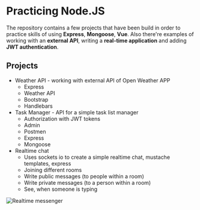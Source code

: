 # Practicing Node.JS

The repository contains a few projects that have been build in order to practice skills of using **Express**, **Mongoose**, **Vue**. Also there're examples of working with an **external API**, writing a **real-time application** and adding **JWT authentication**.

## Projects

-   Weather API - working with external API of Open Weather APP
    -   Express
    -   Weather API
    -   Bootstrap
    -   Handlebars
-   Task Manager - API for a simple task list manager
    -   Authorization with JWT tokens
    -   Admin
    -   Postmen
    -   Express
    -   Mongoose
-   Realtime chat
    -   Uses sockets io to create a simple realtime chat, mustache templates, express
    -   Joining different rooms
    -   Write public messages (to people within a room)
    -   Write private messages (to a person within a room)
    -   See, when someone is typing

![Realtime messenger](https://i.imgur.com/2eOf235.png)
